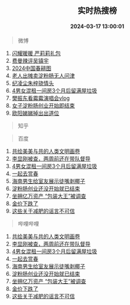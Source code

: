 <div align="center"><h2>实时热搜榜</h2><h4>2024-03-17 13:00:01</h4></div>

> 微博  

1. [闪耀暖暖 严莉莉礼包](https://s.weibo.com/weibo?q=%E9%97%AA%E8%80%80%E6%9A%96%E6%9A%96%20%E4%B8%A5%E8%8E%89%E8%8E%89%E7%A4%BC%E5%8C%85&t=31&band_rank=1&Refer=top)<br />
2. [费曼辣评吴镇宇](https://s.weibo.com/weibo?q=%23%E8%B4%B9%E6%9B%BC%E8%BE%A3%E8%AF%84%E5%90%B4%E9%95%87%E5%AE%87%23&t=31&band_rank=2&Refer=top)<br />
3. [2024中国春耕图](https://s.weibo.com/weibo?q=%232024%E4%B8%AD%E5%9B%BD%E6%98%A5%E8%80%95%E5%9B%BE%23&t=31&band_rank=3&Refer=top)<br />
4. [老人出摊卖淀粉肠无人问津](https://s.weibo.com/weibo?q=%23%E8%80%81%E4%BA%BA%E5%87%BA%E6%91%8A%E5%8D%96%E6%B7%80%E7%B2%89%E8%82%A0%E6%97%A0%E4%BA%BA%E9%97%AE%E6%B4%A5%23&t=31&band_rank=4&Refer=top)<br />
5. [纪凌尘朱梓骁情头](https://s.weibo.com/weibo?q=%23%E7%BA%AA%E5%87%8C%E5%B0%98%E6%9C%B1%E6%A2%93%E9%AA%81%E6%83%85%E5%A4%B4%23&t=31&band_rank=5&Refer=top)<br />
6. [4男女混租一间房3个月后留满屋垃圾](https://s.weibo.com/weibo?q=%234%E7%94%B7%E5%A5%B3%E6%B7%B7%E7%A7%9F%E4%B8%80%E9%97%B4%E6%88%BF3%E4%B8%AA%E6%9C%88%E5%90%8E%E7%95%99%E6%BB%A1%E5%B1%8B%E5%9E%83%E5%9C%BE%23&t=31&band_rank=6&Refer=top)<br />
7. [樊振东看霉霉演唱会vlog](https://s.weibo.com/weibo?q=%E6%A8%8A%E6%8C%AF%E4%B8%9C%E7%9C%8B%E9%9C%89%E9%9C%89%E6%BC%94%E5%94%B1%E4%BC%9Avlog&t=31&band_rank=7&Refer=top)<br />
8. [女子淀粉肠创业开始即结束](https://s.weibo.com/weibo?q=%23%E5%A5%B3%E5%AD%90%E6%B7%80%E7%B2%89%E8%82%A0%E5%88%9B%E4%B8%9A%E5%BC%80%E5%A7%8B%E5%8D%B3%E7%BB%93%E6%9D%9F%23&t=31&band_rank=8&Refer=top)<br />
9. [欧阳娣娣掉出出道位](https://s.weibo.com/weibo?q=%23%E6%AC%A7%E9%98%B3%E5%A8%A3%E5%A8%A3%E6%8E%89%E5%87%BA%E5%87%BA%E9%81%93%E4%BD%8D%23&t=31&band_rank=9&Refer=top)<br />

> 知乎  


> 百度  

1. [共绘美美与共的人类文明画卷](https://www.baidu.com/s?wd=%E5%85%B1%E7%BB%98%E7%BE%8E%E7%BE%8E%E4%B8%8E%E5%85%B1%E7%9A%84%E4%BA%BA%E7%B1%BB%E6%96%87%E6%98%8E%E7%94%BB%E5%8D%B7&sa=fyb_news&rsv_dl=fyb_news)<br />
2. [李显刚被查，两周前还在带队督导](https://www.baidu.com/s?wd=%E6%9D%8E%E6%98%BE%E5%88%9A%E8%A2%AB%E6%9F%A5%EF%BC%8C%E4%B8%A4%E5%91%A8%E5%89%8D%E8%BF%98%E5%9C%A8%E5%B8%A6%E9%98%9F%E7%9D%A3%E5%AF%BC&sa=fyb_news&rsv_dl=fyb_news)<br />
3. [4男女混租一间房3个月后留满屋垃圾](https://www.baidu.com/s?wd=4%E7%94%B7%E5%A5%B3%E6%B7%B7%E7%A7%9F%E4%B8%80%E9%97%B4%E6%88%BF3%E4%B8%AA%E6%9C%88%E5%90%8E%E7%95%99%E6%BB%A1%E5%B1%8B%E5%9E%83%E5%9C%BE&sa=fyb_news&rsv_dl=fyb_news)<br />
4. [一起去赏春](https://www.baidu.com/s?wd=%E4%B8%80%E8%B5%B7%E5%8E%BB%E8%B5%8F%E6%98%A5&sa=fyb_news&rsv_dl=fyb_news)<br />
5. [海南男生给室友展示徒嘴剥椰子](https://www.baidu.com/s?wd=%E6%B5%B7%E5%8D%97%E7%94%B7%E7%94%9F%E7%BB%99%E5%AE%A4%E5%8F%8B%E5%B1%95%E7%A4%BA%E5%BE%92%E5%98%B4%E5%89%A5%E6%A4%B0%E5%AD%90&sa=fyb_news&rsv_dl=fyb_news)<br />
6. [淀粉肠创业还没开始就已结束](https://www.baidu.com/s?wd=%E6%B7%80%E7%B2%89%E8%82%A0%E5%88%9B%E4%B8%9A%E8%BF%98%E6%B2%A1%E5%BC%80%E5%A7%8B%E5%B0%B1%E5%B7%B2%E7%BB%93%E6%9D%9F&sa=fyb_news&rsv_dl=fyb_news)<br />
7. [坐拥亿万资产 “包装大王”被调查](https://www.baidu.com/s?wd=%E5%9D%90%E6%8B%A5%E4%BA%BF%E4%B8%87%E8%B5%84%E4%BA%A7+%E2%80%9C%E5%8C%85%E8%A3%85%E5%A4%A7%E7%8E%8B%E2%80%9D%E8%A2%AB%E8%B0%83%E6%9F%A5&sa=fyb_news&rsv_dl=fyb_news)<br />
8. [金价下跌了](https://www.baidu.com/s?wd=%E9%87%91%E4%BB%B7%E4%B8%8B%E8%B7%8C%E4%BA%86&sa=fyb_news&rsv_dl=fyb_news)<br />
9. [这些关于减肥的谣言不可信](https://www.baidu.com/s?wd=%E8%BF%99%E4%BA%9B%E5%85%B3%E4%BA%8E%E5%87%8F%E8%82%A5%E7%9A%84%E8%B0%A3%E8%A8%80%E4%B8%8D%E5%8F%AF%E4%BF%A1&sa=fyb_news&rsv_dl=fyb_news)<br />

> 哔哩哔哩  

1. [共绘美美与共的人类文明画卷](https://www.baidu.com/s?wd=%E5%85%B1%E7%BB%98%E7%BE%8E%E7%BE%8E%E4%B8%8E%E5%85%B1%E7%9A%84%E4%BA%BA%E7%B1%BB%E6%96%87%E6%98%8E%E7%94%BB%E5%8D%B7&sa=fyb_news&rsv_dl=fyb_news)<br />
2. [李显刚被查，两周前还在带队督导](https://www.baidu.com/s?wd=%E6%9D%8E%E6%98%BE%E5%88%9A%E8%A2%AB%E6%9F%A5%EF%BC%8C%E4%B8%A4%E5%91%A8%E5%89%8D%E8%BF%98%E5%9C%A8%E5%B8%A6%E9%98%9F%E7%9D%A3%E5%AF%BC&sa=fyb_news&rsv_dl=fyb_news)<br />
3. [4男女混租一间房3个月后留满屋垃圾](https://www.baidu.com/s?wd=4%E7%94%B7%E5%A5%B3%E6%B7%B7%E7%A7%9F%E4%B8%80%E9%97%B4%E6%88%BF3%E4%B8%AA%E6%9C%88%E5%90%8E%E7%95%99%E6%BB%A1%E5%B1%8B%E5%9E%83%E5%9C%BE&sa=fyb_news&rsv_dl=fyb_news)<br />
4. [一起去赏春](https://www.baidu.com/s?wd=%E4%B8%80%E8%B5%B7%E5%8E%BB%E8%B5%8F%E6%98%A5&sa=fyb_news&rsv_dl=fyb_news)<br />
5. [海南男生给室友展示徒嘴剥椰子](https://www.baidu.com/s?wd=%E6%B5%B7%E5%8D%97%E7%94%B7%E7%94%9F%E7%BB%99%E5%AE%A4%E5%8F%8B%E5%B1%95%E7%A4%BA%E5%BE%92%E5%98%B4%E5%89%A5%E6%A4%B0%E5%AD%90&sa=fyb_news&rsv_dl=fyb_news)<br />
6. [淀粉肠创业还没开始就已结束](https://www.baidu.com/s?wd=%E6%B7%80%E7%B2%89%E8%82%A0%E5%88%9B%E4%B8%9A%E8%BF%98%E6%B2%A1%E5%BC%80%E5%A7%8B%E5%B0%B1%E5%B7%B2%E7%BB%93%E6%9D%9F&sa=fyb_news&rsv_dl=fyb_news)<br />
7. [坐拥亿万资产 “包装大王”被调查](https://www.baidu.com/s?wd=%E5%9D%90%E6%8B%A5%E4%BA%BF%E4%B8%87%E8%B5%84%E4%BA%A7+%E2%80%9C%E5%8C%85%E8%A3%85%E5%A4%A7%E7%8E%8B%E2%80%9D%E8%A2%AB%E8%B0%83%E6%9F%A5&sa=fyb_news&rsv_dl=fyb_news)<br />
8. [金价下跌了](https://www.baidu.com/s?wd=%E9%87%91%E4%BB%B7%E4%B8%8B%E8%B7%8C%E4%BA%86&sa=fyb_news&rsv_dl=fyb_news)<br />
9. [这些关于减肥的谣言不可信](https://www.baidu.com/s?wd=%E8%BF%99%E4%BA%9B%E5%85%B3%E4%BA%8E%E5%87%8F%E8%82%A5%E7%9A%84%E8%B0%A3%E8%A8%80%E4%B8%8D%E5%8F%AF%E4%BF%A1&sa=fyb_news&rsv_dl=fyb_news)<br />
